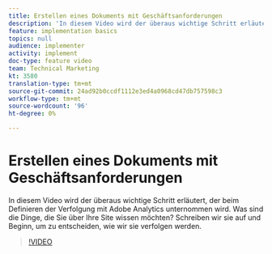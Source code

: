 ```yaml
---
title: Erstellen eines Dokuments mit Geschäftsanforderungen
description: 'In diesem Video wird der überaus wichtige Schritt erläutert, der beim Definieren der Verfolgung mit Adobe Analytics unternommen wird. Was sind die Dinge, die Sie über Ihre Site wissen möchten? Schreiben wir sie auf und Beginn, um zu entscheiden, wie wir sie verfolgen werden. '
feature: implementation basics
topics: null
audience: implementer
activity: implement
doc-type: feature video
team: Technical Marketing
kt: 3580
translation-type: tm+mt
source-git-commit: 24ad92b0ccdf1112e3ed4a0968cd47db757598c3
workflow-type: tm+mt
source-wordcount: '96'
ht-degree: 0%

---
```



# Erstellen eines Dokuments mit Geschäftsanforderungen

In diesem Video wird der überaus wichtige Schritt erläutert, der beim Definieren der Verfolgung mit Adobe Analytics unternommen wird. Was sind die Dinge, die Sie über Ihre Site wissen möchten? Schreiben wir sie auf und Beginn, um zu entscheiden, wie wir sie verfolgen werden.

>[!VIDEO](https://video.tv.adobe.com/v/28758/?quality=12)
